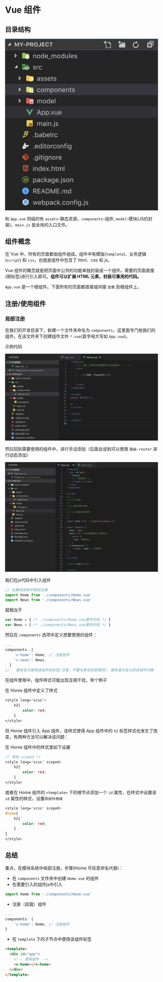 # Vue 组件

## 目录结构

![image](https://github.com/huabinzhang427/Doc-Zhang/blob/master/vue/images/WX20190305-133839@2x.png)

和 `App.vue` 同级的有 `assets`-静态资源，`components`-组件, `model`-模块(JS的封装)，`main.js` 是全局的入口文件。

## 组件概念 

在 Vue 中，所有的页面都由组件组成。组件中有模版(`template`)、业务逻辑(`script`) 和 `css`，也就是组件中包含了 html、css 和 js。

Vue 组件的概念就是把页面中公共的功能单独封装成一个组件。需要的页面直接(用标签)进行引入即可。**组件可以扩展 HTML 元素，封装可重用的代码。**

`App.vue` 是一个根组件。下面所有的页面都直接或间接 `挂载` 到根组件上。

## 注册/使用组件

### 局部注册

在我们的开发目录下，新建一个文件夹命名为 `components`，这里面专门放我们的组件。在该文件夹下创建组件文件 `*.vue`(首字母大写如 `App.vue`)。 

示例代码

![image](https://github.com/huabinzhang427/Doc-Zhang/blob/master/vue/images/WX20190305-121348%402x.png)


然后回到需要使用的组件中，进行手动添加（后面会说到可以使用 `路由-router` 进行动态添加）

![image](https://github.com/huabinzhang427/Doc-Zhang/blob/master/vue/images/WX20190305-121453@2x.png)

我们在js代码中引入组件

```js
// 在模块系统中局部注册
import Home from './components/Home.vue' 
import News from './components/News.vue'
```
就相当于

```js
var Home = { /* ./components/Home.vue里的代码 */ }
var News = { /* ./components/News.vue里的代码 */ }
```
然后在 `components` 选项中定义想要使用的组件：

```js
...
components: {
    'v-home': Home, // 注册组件
    'v-news': News,
  }
//   属性名为使用该组件的标签(注意，不要与原生标签相同)，属性值为定义的该组件对象
```

在组件使用中，组件样式可能出现互相干扰。举个例子

在 Home 组件中定义了样式

```css
<style lang='scss'>
    h2{
        color: red;
    }
</style>
```

将 Home 组件引入 App 组件，该样式使得 App 组件中的 `h2` 标签样式也发生了改变。有两种方法可以解决该问题：

在 Home 组件中的样式里如下设置

```css
/* 添加 scoped */
<style lang='scss' scoped>
    h2{
        color: red;
    }
</style>
```

或者在 Home 组件的 `<template>` 下的根节点添加一个 `id` 属性，在样式中设置该 `id` 属性的样式，设置`局部作用域`

```css
<style lang='scss' scoped>
#home{
    h2{
        color: red;
    }
}
</style>
```

## 总结

重点，在模块系统中局部注册。步骤(Home 可任意命名代替)：

* 在 `components` 文件夹中创建 `Home.vue` 的组件
* 在需要引入的组件js中引入

```js
import Home from './components/Home.vue' 
```
* 注册（挂载）组件

```js
...
components: {
    'v-home': Home, // 注册组件
}
```
* 在 `template` 下的子节点中使用该组件标签

```html
<template>
  <div id="app">
    <!-- 使用组件 -->
    <v-home></v-home>
  </div>
</template>
```

